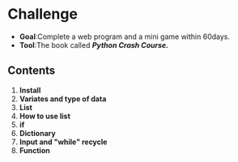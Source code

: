 # Challenge
- **Goal**:Complete a web program and a mini game within 60days.
- **Tool**:The book called ***Python Crash Course.***
## Contents
1. **Install**
2. **Variates and type of data**
3. **List**
4. **How to use list**
5. **if**
6. **Dictionary**
7. **Input and "while" recycle**
8. **Function**

